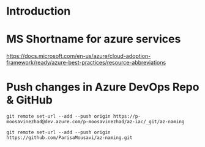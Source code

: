 # Introduction 

# MS Shortname for azure services
https://docs.microsoft.com/en-us/azure/cloud-adoption-framework/ready/azure-best-practices/resource-abbreviations

# Push changes in Azure DevOps Repo & GitHub
```
git remote set-url --add --push origin https://p-moosavinezhad@dev.azure.com/p-moosavinezhad/az-iac/_git/az-naming

git remote set-url --add --push origin https://github.com/ParisaMousavi/az-naming.git
```